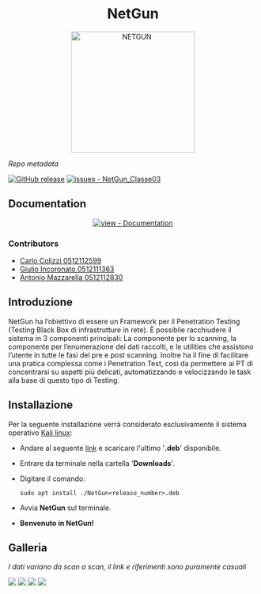 <center>
  <h1><strong>NetGun</strong></h1>
</center>

<p align="center">
    <img src="https://cdn.discordapp.com/attachments/1077602859127951390/1077602980725010562/NetgunLogo13.png" width="250" height="245" alt="NETGUN">
</p>

<i>Repo metadata</i>

<a href="https://github.com/MyCr4ck/NetGun_Classe03/releases/"><img src="https://img.shields.io/github/release/MyCr4ck/NetGun_Classe03?include_prereleases=&sort=semver&color=blue" alt="GitHub release"></a>
<a href="https://github.com/MyCr4ck/NetGun_Classe03/issues"><img src="https://img.shields.io/github/issues/MyCr4ck/NetGun_Classe03" alt="issues - NetGun_Classe03"></a>

<div align="center">
</div>
<h2>Documentation</h2>
<div align="center">
<a href="https://github.com/MyCr4ck/NetGun_Classe03/tree/main/Documentation" title="Go to project documentation"><img src="https://img.shields.io/badge/view-Documentation-blue?style=for-the-badge" alt="view - Documentation"></a>
</div>

### Contributors
- [Carlo   Colizzi    0512112599](https://github.com/MyCr4ck)
- [Giulio  Incoronato 0512111363](https://github.com/ShackWove)
- [Antonio Mazzarella 0512112830](https://github.com/InfiniteSephiroth)

## Introduzione
NetGun ha l’obiettivo di essere un Framework per il Penetration Testing (Testing Black Box di infrastrutture in rete). 
È possibile racchiudere il sistema in 3 componenti principali: La componente per lo scanning, la componente per l’enumerazione dei dati raccolti, e le utilities che assistono l’utente in tutte le fasi del pre e post scanning.
Inoltre ha il fine di facilitare una pratica complessa come i Penetration Test, così da permettere ai PT di concentrarsi su aspetti più delicati, automatizzando e velocizzando le task alla base di questo tipo di Testing.

## Installazione
Per la seguente installazione verrà considerato esclusivamente il sistema operativo [Kali linux](https://www.kali.org/):

- Andare al seguente [link](https://github.com/MyCr4ck/NetGun_Classe03/releases/) e scaricare l'ultimo '<strong>.deb</strong>' disponibile.

- Entrare da terminale nella cartella '<strong>Downloads</strong>'.

- Digitare il comando:

    ```shell
    sudo apt install ./NetGun<release_number>.deb
    ```
- Avvia <strong>NetGun</strong> sul terminale.

- <strong>Benvenuto in NetGun!</strong>

## Galleria
<i>I dati variano da scan a scan, il link e riferimenti sono puramente casuali</i>
<div>
  <img src="https://cdn.discordapp.com/attachments/1051051902529437787/1077630204933058671/ImmagineNetgun_1.png">
  <img src="https://cdn.discordapp.com/attachments/1051051902529437787/1077630204555579555/ImmagineNetgun_2.png">
  <img src="https://cdn.discordapp.com/attachments/1051051902529437787/1077630204199055370/ImmagineNetgun_4.png">
  <img src="https://cdn.discordapp.com/attachments/1051051902529437787/1077630203997720646/ImmagineNetgun_5.png">
</div>
